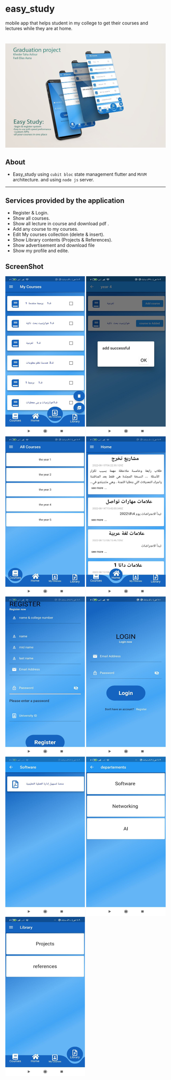 # easy_study
mobile app that helps student in my college to get their courses and lectures while they are at home.
#
![p](p.jpg)

## About
- Easy_study using `cubit bloc` state management flutter and `MVVM` architecture.
and using `node js` server.

- - - -
## Services provided by the application
* Register & Login.
* Show all courses.
* Show all lecture in course and download pdf .
* Add any course to my courses.
* Edit My courses collection (delete & insert).
* Show Library contents (Projects & References).
* Show advertisement and download file 
* Show my profile and edite.

## ScreenShot
<img src="11.jpg" width="250" height="500"/>
<img src="12.jpg" width="250" height="500"/>
<img src="13.jpg" width="250" height="500"/>
<img src="14.jpg" width="250" height="500"/>
<img src="15.jpg" width="250" height="500"/>
<img src="16.jpg" width="250" height="500"/>
<img src="17.jpg" width="250" height="500"/>
<img src="18.jpg" width="250" height="500"/>
<img src="19.jpg" width="250" height="500"/>
